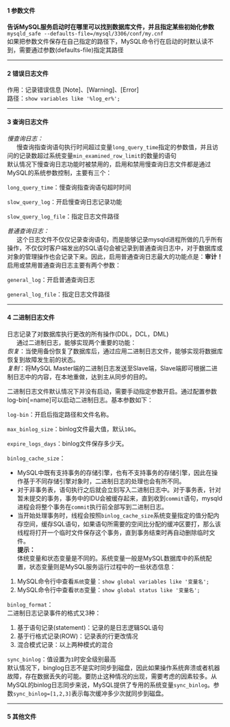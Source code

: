 #### 1 参数文件
__告诉MySQL服务启动时在哪里可以找到数据库文件，并且指定某些初始化参数__  
`mysqld_safe --defaults-file=/mysql/3306/conf/my.cnf`  
如果把参数文件保存在自己指定的路径下，MySQL命令行在启动的时默认读不到，需要通过参数(defaults-file)指定其路径

---
#### 2 错误日志文件
作用：记录错误信息 [Note]、[Warning]、[Error]  
路径：`show variables like '%log_er%';`

---
#### 3 查询日志文件
_慢查询日志：_  
&ensp; &ensp; 慢查询指查询语句执行时间超过变量`long_query_time`指定的参数值，并且访问的记录数超过系统变量`min_examined_row_limit`的数量的语句  
默认情况下慢查询日志功能时被禁用的，启用和禁用慢查询日志文件都是通过MySQL的系统参数控制，主要有三个：  

`long_query_time`：慢查询指查询语句超时时间  

`slow_query_log`：开启慢查询日志记录功能  

`slow_query_log_file`：指定日志文件路径  

_普通查询日志：_  
&ensp; &ensp; 这个日志文件不仅仅记录查询语句，而是能够记录mysqld进程所做的几乎所有操作，不仅仅时客户端发出的SQL语句会被记录到普通查询日志中，对于数据库或对象的管理操作也会记录下来。因此，启用普通查询日志最大的功能点是：__审计！__ 启用或禁用普通查询日志主要有两个参数：  

`general_log`：开启普通查询日志  

`general_log_file`：指定日志文件路径  

---
#### 4 二进制日志文件
日志记录了对数据库执行更改的所有操作(DDL，DCL，DML)  
&ensp; &ensp; 通过二进制日志，能够实现两个重要的功能：  
_恢复_：当使用备份恢复了数据库后，通过应用二进制日志文件，能够实现将数据库恢复到故障发生前的状态。  
_复制_：将MySQL Master端的二进制日志发送至Slave端，Slave端即可根据二进制日志中的内容，在本地重做，达到主从同步的目的。  

二进制日志文件默认情况下并没有启动，需要手动指定参数开启。通过配置参数log-bin[=name]可以启动二进制日志。基本参数如下：  

`log-bin`：开启后指定路径和文件名称。  

`max_binlog_size`：binlog文件最大值，默认`10G`。  

`expire_logs_days`：binlog文件保存多少天。  

`binlog_cache_size`：  
- MySQL中既有支持事务的存储引擎，也有不支持事务的存储引擎，因此在操作基于不同存储引擎对象时，二进制日志的处理也会有所不同。
- 对于非事务表，语句执行之后就会立刻写入二进制日志中。对于事务表，针对暂未提交的事务，事务中的IDU会被缓存起来，直到收到`commit`语句，mysqld进程会将整个事务在`commit`执行前全部写到二进制日志。 
- 当开始处理事务时，线程会按照`binlog_cache_size`系统变量指定的值分配内存空间，缓存SQL语句，如果语句所需要的空间比分配的缓冲区要打，那么该线程将打开一个临时文件保存这个事务，直到事务结束时再自动删除临时文件。  
__提示：__  
体统变量和状态变量是不同的。系统变量一般是MySQL数据库中的系统配置，状态变量则是MySQL服务运行过程中的一些状态信息：
1. MySQL命令行中查看`系统`变量：`show global variables like '变量名';`
2. MySQL命令行中查看`状态`变量：`show global status like '变量名';`  

`binlog_format`：  
二进制日志记录事件的格式又3种：  
1. 基于语句记录(statement)：记录的是日志逻辑SQL语句
2. 基于行格式记录(ROW)：记录表的行更改情况
3. 混合模式记录：以上两种模式的混合

`sync_binlog`：值设置为`1`时安全级别最高  
默认情况下，binglog日志不是实时同步到磁盘，因此如果操作系统奔溃或者机器故障，存在数据丢失的可能。要防止这种情况的出现，需要考虑的因素较多。从MySQL的binlog日志同步来说，MySQL提供了专用的系统变量`sync_binlog`。参数`sync_binlog=[1,2,3]`表示每次缓冲多少次就同步到磁盘。  

---
#### 5 其他文件
